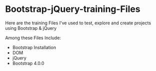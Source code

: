 # Bootstrap-jQuery-training-Files


Here are the training Files I've used to test, explore and create projects using Bootstrap & jQuery


Among these Files Include:

- Bootstrap Installation
- DOM
- jQuery
- Bootstrap 4.0.0
